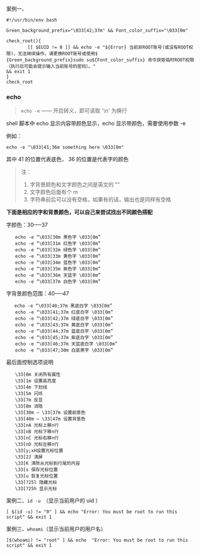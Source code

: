 案例一、

``` shell
#!/usr/bin/env bash

Green_background_prefix="\033[42;37m" && Font_color_suffix="\033[0m"

check_root(){
        [[ $EUID != 0 ]] && echo -e "${Error} 当前非ROOT账号(或没有ROOT权限)，无法继续操作，请更换ROOT账号或使用$
{Green_background_prefix}sudo su${Font_color_suffix} 命令获取临时ROOT权限（执行后可能会提示输入当前账号的密码）。" 
&& exit 1
}
check_root
```

### echo

> `echo -e` —— 开启转义，即可读取 '\n' 为换行


shell 脚本中 echo 显示内容带颜色显示，echo 显示带颜色，需要使用参数 -e 

例如：

``` shell
echo -e "\033[41;36m something here \033[0m" 
```

其中 41 的位置代表底色， 36 的位置是代表字的颜色 

> 注： 
> 1. 字背景颜色和文字颜色之间是英文的 "" 
> 2. 文字颜色后面有个 m 
> 3. 字符串前后可以没有空格，如果有的话，输出也是同样有空格 

**下面是相应的字和背景颜色，可以自己来尝试找出不同颜色搭配**

字颜色：30—–37 
```shell
　　echo -e “\033[30m 黑色字 \033[0m” 
　　echo -e “\033[31m 红色字 \033[0m” 
　　echo -e “\033[32m 绿色字 \033[0m” 
　　echo -e “\033[33m 黄色字 \033[0m” 
　　echo -e “\033[34m 蓝色字 \033[0m” 
　　echo -e “\033[35m 紫色字 \033[0m” 
　　echo -e “\033[36m 天蓝字 \033[0m” 
　　echo -e “\033[37m 白色字 \033[0m” 
```

字背景颜色范围：40—–47 
``` shell
   echo -e “\033[40;37m 黑底白字 \033[0m” 
　　echo -e “\033[41;37m 红底白字 \033[0m” 
　　echo -e “\033[42;37m 绿底白字 \033[0m” 
　　echo -e “\033[43;37m 黄底白字 \033[0m” 
　　echo -e “\033[44;37m 蓝底白字 \033[0m” 
　　echo -e “\033[45;37m 紫底白字 \033[0m” 
　　echo -e “\033[46;37m 天蓝底白字 \033[0m” 
　　echo -e “\033[47;30m 白底黑字 \033[0m” 
```

最后面控制选项说明 
```
　　\33[0m 关闭所有属性 
　　\33[1m 设置高亮度 
　　\33[4m 下划线 
　　\33[5m 闪烁 
　　\33[7m 反显 
　　\33[8m 消隐 
　　\33[30m — \33[37m 设置前景色 
　　\33[40m — \33[47m 设置背景色 
　　\33[nA 光标上移n行 
　　\33[nB 光标下移n行 
　　\33[nC 光标右移n行 
　　\33[nD 光标左移n行 
　　\33[y;xH设置光标位置 
　　\33[2J 清屏 
　　\33[K 清除从光标到行尾的内容 
　　\33[s 保存光标位置 
　　\33[u 恢复光标位置 
　　\33[?25l 隐藏光标 
　　\33[?25h 显示光标
```

案例二、`id -u `（显示当前用户的 uid ）

``` shell
[ $(id -u) != "0" ] && echo "Error: You must be root to run this script" && exit 1
```

案例三、`whoami`（显示当前用户的用户名）

``` shell
[$(whoami) != "root" ] && echo  "Error: You must be root to run this script" && exit 1
```
